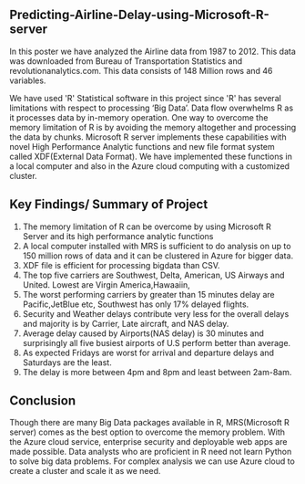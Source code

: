 ## Predicting-Airline-Delay-using-Microsoft-R-server

In this poster we have analyzed the Airline data from 1987 to 2012. This data was downloaded from Bureau of Transportation Statistics and revolutionanalytics.com. This data consists of 148 Million rows and 46 variables.

We have used 'R' Statistical software in this project since 'R' has several limitations with respect to processing ‘Big Data’. Data flow overwhelms R as it processes data by in-memory operation.
One way  to overcome the memory limitation of R is by avoiding the memory altogether and processing the data by chunks. Microsoft R server implements these capabilities with novel High Performance Analytic functions and new file format system called XDF(External Data Format). We have implemented these functions in a local computer and also in the Azure cloud computing with a customized cluster. 


## Key Findings/ Summary of Project
1) The memory limitation of R can be overcome by using Microsoft R Server and its high performance analytic functions
2) A local computer installed with MRS is sufficient to  do analysis  on up to 150 million rows of data and it can be clustered in Azure  for bigger data.
3) XDF file is efficient for processing bigdata than CSV.
4) The top five carriers are Southwest, Delta, American, US Airways and United. Lowest are Virgin America,Hawaaiin, 
5) The worst performing carriers by greater than 15 minutes delay are Pacific,JetBlue etc, Southwest has only 17% delayed flights.
6) Security and Weather delays contribute very less for the overall delays and majority is by Carrier, Late aircraft, and NAS delay.  
7) Average delay caused by Airports(NAS delay) is 30 minutes and surprisingly all five busiest airports of U.S perform better than average.
8) As expected Fridays are worst for arrival and departure delays and Saturdays are the least.
9) The delay is more between 4pm and 8pm and least between 2am-8am.


## Conclusion

Though there are many Big Data packages available in R, MRS(Microsoft R server) comes as the best option to overcome the memory problem. With the Azure cloud service, enterprise security and deployable web apps are made possible. Data analysts who are proficient in R need not learn Python to solve big data problems.
For complex analysis we can use Azure cloud to create a cluster and scale it as we need.
